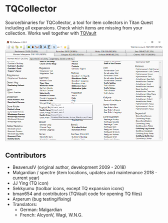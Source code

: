 # TQCollector
Source/binaries for TQCollector, a tool for item collectors in Titan Quest including all expansions. Check which items are missing from your collection. Works well together with [TQVault](https://github.com/EtienneLamoureux/TQVaultAE)

![screen](documentation/tqc_screen.png)

## Contributors
- BeaverusIV (original author, development 2009 - 2018)
- Malgardian / spectre (item locations, updates and maintenance 2018 - current year)
- JJ Ying (TQ icon)
- Sekkyumu (toolbar icons, except TQ expansion icons)
- bman654 and contributors (TQVault code for opening TQ files)
- Arperum (bug testing/fixing)
- Translators:
  - German: Malgardian
  - French: AlcyonV, Wagi, W.N.G.
